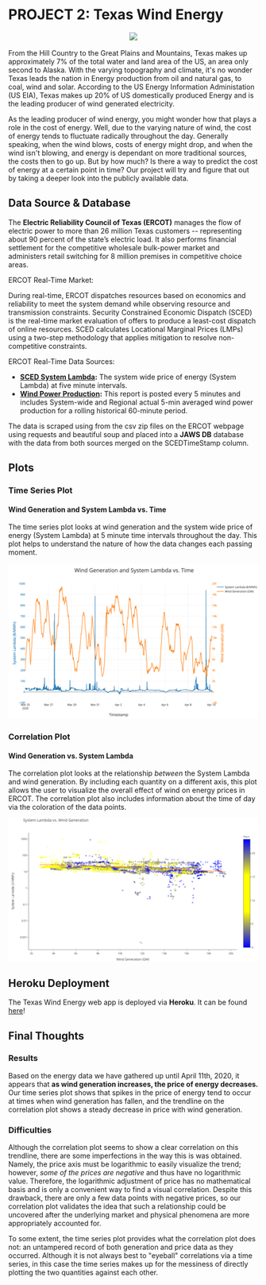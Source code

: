 # PROJECT 2: Texas Wind Energy

<p align="center"> <img src= "https://media.giphy.com/media/4sw6pWhQQBN5K/giphy.gif" </p>

From the Hill Country to the Great Plains and Mountains, Texas makes up approximately 7% of the total water and land area of the US, an area only second to Alaska. With the varying topography and climate, it's no wonder Texas leads the nation in Energy production from oil and natural gas, to coal, wind and solar. According to the US Energy Information Administation (US EIA), Texas makes up 20% of US domestically produced Energy and is the leading producer of wind generated electricity.

As the leading producer of wind energy, you might wonder how that plays a role in the cost of energy. Well, due to the varying nature of wind, the cost of energy tends to fluctuate radically throughout the day. Generally speaking, when the wind blows, costs of energy might drop, and when the wind isn't blowing, and energy is dependant on more traditional sources, the costs then to go up. But by how much? Is there a way to predict the cost of energy at a certain point in time? Our project will try and figure that out by taking a deeper look into the publicly available data.

## Data Source & Database

The **Electric Reliability Council of Texas (ERCOT)** manages the flow of electric power to more than 26 million Texas customers -- representing about 90 percent of the state’s electric load. It also performs financial settlement for the competitive wholesale bulk-power market and administers retail switching for 8 million premises in competitive choice areas. 

ERCOT Real-Time Market:

During real-time, ERCOT dispatches resources based on economics and reliability to meet the system demand while observing resource and transmission constraints. Security Constrained Economic Dispatch (SCED) is the real-time market evaluation of offers to produce a least-cost dispatch of online resources. SCED calculates Locational Marginal Prices (LMPs) using a two-step methodology that applies mitigation to resolve non-competitive constraints.

ERCOT Real-Time Data Sources:

- **[SCED System Lambda](http://mis.ercot.com/misapp/GetReports.do?reportTypeId=13114&reportTitle=SCED%20System%20Lambda&showHTMLView=&mimicKey):** The system wide price of energy (System Lambda) at five minute intervals.
- **[Wind Power Production](http://mis.ercot.com/misapp/GetReports.do?reportTypeId=13071&reportTitle=Wind%20Power%20Production%20-%20Actual%205-Minute%20Averaged%20Values&showHTMLView=&mimicKey):** This report is posted every 5 minutes and includes System-wide and Regional actual 5-min averaged wind power production for a rolling historical 60-minute period.

The data is scraped using from the csv zip files on the ERCOT webpage using requests and beautiful soup and placed into a **JAWS DB** database with the data from both sources merged on the SCEDTimeStamp column.

## Plots

### Time Series Plot

#### Wind Generation and System Lambda vs. Time

The time series plot looks at wind generation and the system wide price of energy (System Lambda) at 5 minute time intervals throughout the day. This plot helps to understand the nature of how the data changes each passing moment.

<img src= "/static/images/timeseries.png">

### Correlation Plot

#### Wind Generation vs. System Lambda

The correlation plot looks at the relationship *between* the System Lambda and wind generation. By including each quantity on a different axis, this plot allows the user to visualize the overall effect of wind on energy prices in ERCOT. The correlation plot also includes information about the time of day via the coloration of the data points.

<img src= "/static/images/correlation.png">

## Heroku Deployment

The Texas Wind Energy web app is deployed via **Heroku**. It can be found [here](https://yeeaa-project-2.herokuapp.com/)!

## Final Thoughts

### Results

Based on the energy data we have gathered up until April 11th, 2020, it appears that **as wind generation increases, the price of energy decreases.** Our time series plot shows that spikes in the price of energy tend to occur at times when wind generation has fallen, and the trendline on the correlation plot shows a steady decrease in price with wind generation.

### Difficulties

Although the correlation plot seems to show a clear correlation on this trendline, there are some imperfections in the way this is was obtained. Namely, the price axis must be logarithmic to easily visualize the trend; however, *some of the prices are negative* and thus have no logarithmic value. Therefore, the logarithmic adjustment of price has no mathematical basis and is only a convenient way to find a visual correlation. Despite this drawback, there are only a few data points with negative prices, so our correlation plot validates the idea that such a relationship could be uncovered after the underlying market and physical phenomena are more appropriately accounted for.

To some extent, the time series plot provides what the correlation plot does not: an untampered record of both generation and price data as they occurred. Although it is not always best to "eyeball" correlations via a time series, in this case the time series makes up for the messiness of directly plotting the two quantities against each other.